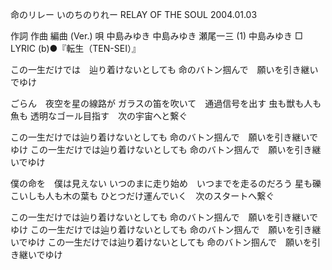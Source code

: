 命のリレー
いのちのりれー
RELAY OF THE SOUL
2004.01.03


作詞  作曲  編曲 (Ver.)   唄
中島みゆき   中島みゆき   瀬尾一三 (1)  中島みゆき
□ LYRIC (b)●『転生（TEN-SEI）』

この一生だけでは　辿り着けないとしても
命のバトン掴んで　願いを引き継いでゆけ

ごらん　夜空を星の線路が
ガラスの笛を吹いて　通過信号を出す
虫も獣も人も魚も
透明なゴール目指す　次の宇宙へと繋ぐ

この一生だけでは辿り着けないとしても
命のバトン掴んで　願いを引き継いでゆけ
この一生だけでは辿り着けないとしても
命のバトン掴んで　願いを引き継いでゆけ

僕の命を　僕は見えない
いつのまに走り始め　いつまでを走るのだろう
星も礫こいしも人も木の葉も
ひとつだけ運んでいく　次のスタートへ繋ぐ

この一生だけでは辿り着けないとしても
命のバトン掴んで　願いを引き継いでゆけ
この一生だけでは辿り着けないとしても
命のバトン掴んで　願いを引き継いでゆけ
この一生だけでは辿り着けないとしても
命のバトン掴んで　願いを引き継いでゆけ